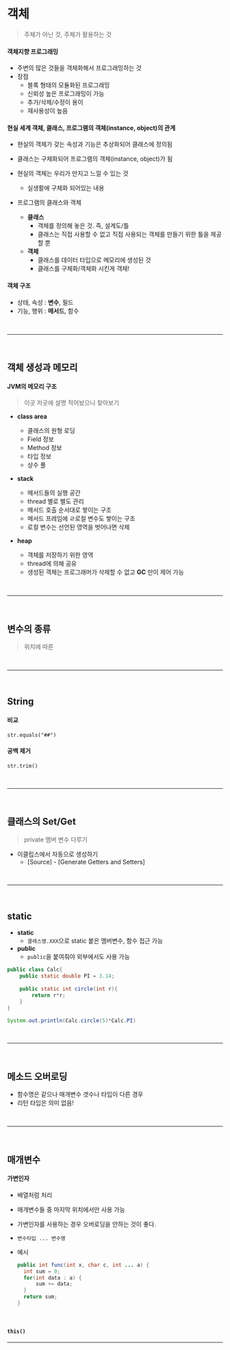 # 객체

> 주체가 아닌 것, 주체가 활용하는 것

#### 객체지향 프로그래밍

* 주변의 많은 것들을 객체화해서 프로그래밍하는 것
* 장점
  * 블록 형태의 모듈화된 프로그래밍
  * 신뢰성 높은 프로그래밍이 가능
  * 추가/삭제/수정이 용이
  * 재사용성이 높음

#### 현실 세계 객체, 클래스, 프로그램의 객체(instance, object)의 관계

* 현실의 객체가 갖는 속성과 기능은 추상화되어 클래스에 정의됨
* 클래스는 구체화되어 프로그램의 객체(instance, object)가 됨
* 현실의 객체는 우리가 만지고 느낄 수 있는 것
  * 실생활에 구체화 되어있는 내용

* 프로그램의 클래스와 객체
  * **클래스**
    * 객체를 정의해 놓은 것. 즉, 설계도/틀
    * 클래스는 직접 사용할 수 없고 직접 사용되는 객체를 만들기 위한 틀을 제공할 뿐
  * **객체**
    * 클래스를 데이터 타입으로 메모리에 생성된 것
    * 클래스를 구체화/객체화 시킨게 객체!

#### 객체 구조

* 상태, 속성 : **변수**, 필드
* 기능, 행위 : **메서드**, 함수

<br>

---

<br>

## 객체 생성과 메모리

#### JVM의 메모리 구조

> 이곳 저곳에 설명 적어놨으니 찾아보기

* **class area**
  * 클래스의 원형 로딩
  * Field 정보
  * Method 정보
  * 타입 정보
  * 상수 풀

* **stack**
  * 메서드들의 실행 공간
  * thread 별로 별도 관리
  * 메서드 호출 순서대로 쌓이는 구조
  * 메서드 프레임에 ㄹ로컬 변수도 쌓이는 구조
  * 로컬 변수는 선언된 영역을 벗어나면 삭제

* **heap**
  * 객체를 저장하기 위한 영역
  * thread에 의해 공유
  * 생성된 객체는 프로그래머가 삭제할 수  없고 **GC** 만이 제어 가능

<br>

---

<br>

## 변수의 종류

> 위치에 따른

<br>

---

<br>

## String

#### 비교

`str.equals("##")`

#### 공백 제거

`str.trim()`

<br>

---

<br>

## 클래스의 Set/Get

> private 멤버 변수 다루기

* 이클립스에서 자동으로 생성하기
  * [Source] - [Generate Getters and Setters] 

<br>

---

<br>

## static

* **static**
  * `클래스명.XXX`으로 static 붙은 멤버변수, 함수 접근 가능
* **public**
  * `public`을 붙여줘야 외부에서도 사용 가능

```java
public class Calc{
	public static double PI = 3.14;
	
	public static int circle(int r){
		return r*r;
	}
}
```

```java
System.out.println(Calc.circle(5)*Calc.PI)
```

<br>

---

<br>

## 메소드 오버로딩

* 함수명은 같으나 매개변수 갯수나 타입이 다른 경우
* 리턴 타입은 의미 없음!

<br>

---

<br>

## 매개변수

#### 가변인자

* 배열처럼 처리
* 매개변수들 중 마지막 위치에서만 사용 가능
* 가변인자를 사용하는 경우 오버로딩을 안하는 것이 좋다.
* `변수타입 ... 변수명`

* 예시

  ```java
  public int func(int x, char c, int ... a) {
  	int sum = 0;
  	for(int data : a) {
  		sum += data;
  	}
  	return sum;
  }
  ```

<br>

#### `this()`



---


